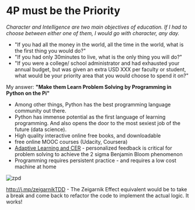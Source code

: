
# 4P must be the Priority

*Character and Intelligence are two main objectives of education. If I had to choose between either one of them, I would go with character, any day.*

- "If you had all the money in the world, all the time in the world, what is the first thing you would do?" 
- "If you had only 30minutes to live, what is the only thing you will do?"
- "If you were a college/ school administrator and had exhausted your annual budget,  but was given an extra USD XXX per faculty or student, what would be your priority area that you would choose to spend it on?"

My answer: **"Make them Learn Problem Solving by Programming in Python on the Pi"**
  
  - Among other things, Python has the best programming language community out there. 
  - Python has immense potential as the first language of learning programming. And also opens the door to the most sexiest job of the future (data science). 
  - High quality interactive online free books, and downloadable 
  - free online MOOC courses (Udacity, Coursera)
  - [Adaptive Learning and CER](https://docs.google.com/presentation/d/1cYGjgLCNwg-glKjwoPfHHzQpa3T9rFb1dZHMkxPNeWw/present?slide=id.i0) - personalized feedback is critical for problem solving to achieve the 2 sigma Benjamin Bloom phenomenon 
  - Programming requires persistent practice - and requires a low cost machine at home 

![zpd](http://1.bp.blogspot.com/-fkD1s4_TvW4/UM_IDzO_6BI/AAAAAAAAAoo/Gt1jVYuFerk/s1600/ZPD.png)


http://j.mp/zeigarnikTDD  - The Zeigarnik Effect equivalent would be to take a break and come back to refactor the code to implement the actual logic. It works!
